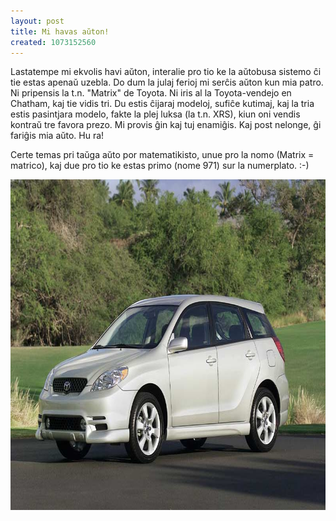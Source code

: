 ```yaml
---
layout: post
title: Mi havas aŭton!
created: 1073152560
---
```

Lastatempe mi ekvolis havi aŭton, interalie pro tio ke la aŭtobusa sistemo ĉi tie estas apenaŭ uzebla.  Do dum la julaj ferioj mi serĉis aŭton kun mia patro.  Ni pripensis la t.n. "Matrix" de Toyota.  Ni iris al la Toyota-vendejo en Chatham, kaj tie vidis tri.  Du estis ĉijaraj modeloj, sufiĉe kutimaj, kaj la tria estis pasintjara modelo, fakte la plej luksa (la t.n. XRS), kiun oni vendis kontraŭ tre favora prezo.  Mi provis ĝin kaj tuj enamiĝis.  Kaj post nelonge, ĝi fariĝis mia aŭto.  Hu ra!

Certe temas pri taŭga aŭto por matematikisto, unue pro la nomo (Matrix = matrico), kaj due pro tio ke estas primo (nome 971) sur la numerplato.  :-)


<img src="/files/2003-toyota-matrix-xrs.jpg" width="800" height="529" alt="Toyota Matrix XRS" />
